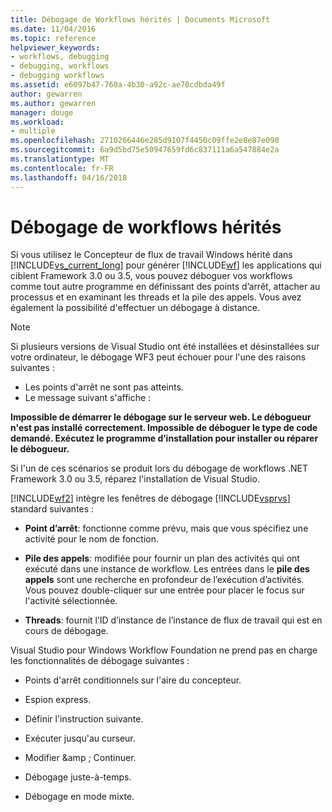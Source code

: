 ```yaml
---
title: Débogage de Workflows hérités | Documents Microsoft
ms.date: 11/04/2016
ms.topic: reference
helpviewer_keywords:
- workflows, debugging
- debugging, workflows
- debugging workflows
ms.assetid: e6097b47-760a-4b30-a92c-ae70cdbda49f
author: gewarren
ms.author: gewarren
manager: douge
ms.workload:
- multiple
ms.openlocfilehash: 2710266446e285d9107f4450c09ffe2e8e87e090
ms.sourcegitcommit: 6a9d5bd75e50947659fd6c837111a6a547884e2a
ms.translationtype: MT
ms.contentlocale: fr-FR
ms.lasthandoff: 04/16/2018
---
```

# <a name="debugging-legacy-workflows"></a>Débogage de workflows hérités

Si vous utilisez le Concepteur de flux de travail Windows hérité dans [!INCLUDE[vs_current_long](../misc/includes/vs_current_long_md.md)] pour générer [!INCLUDE[wf](../workflow-designer/includes/wf_md.md)] les applications qui ciblent Framework 3.0 ou 3.5, vous pouvez déboguer vos workflows comme tout autre programme en définissant des points d’arrêt, attacher au processus et en examinant les threads et la pile des appels. Vous avez également la possibilité d'effectuer un débogage à distance.

> [!NOTE]
> Si plusieurs versions de Visual Studio ont été installées et désinstallées sur votre ordinateur, le débogage WF3 peut échouer pour l'une des raisons suivantes :
>
> -   Les points d'arrêt ne sont pas atteints.
> -   Le message suivant s'affiche :
>
> **Impossible de démarrer le débogage sur le serveur web. Le débogueur n'est pas installé correctement.  Impossible de déboguer le type de code demandé.  Exécutez le programme d’installation pour installer ou réparer le débogueur.**
>
> Si l'un de ces scénarios se produit lors du débogage de workflows .NET Framework 3.0 ou 3.5, réparez l'installation de Visual Studio.

 [!INCLUDE[wf2](../workflow-designer/includes/wf2_md.md)] intègre les fenêtres de débogage [!INCLUDE[vsprvs](../code-quality/includes/vsprvs_md.md)] standard suivantes :

-   **Point d’arrêt**: fonctionne comme prévu, mais que vous spécifiez une activité pour le nom de fonction.

-   **Pile des appels**: modifiée pour fournir un plan des activités qui ont exécuté dans une instance de workflow. Les entrées dans le **pile des appels** sont une recherche en profondeur de l’exécution d’activités. Vous pouvez double-cliquer sur une entrée pour placer le focus sur l'activité sélectionnée.

-   **Threads**: fournit l’ID d’instance de l’instance de flux de travail qui est en cours de débogage.

 Visual Studio pour Windows Workflow Foundation ne prend pas en charge les fonctionnalités de débogage suivantes :

-   Points d'arrêt conditionnels sur l'aire du concepteur.

-   Espion express.

-   Définir l'instruction suivante.

-   Exécuter jusqu'au curseur.

-   Modifier &amp ; Continuer.

-   Débogage juste-à-temps.

-   Débogage en mode mixte.